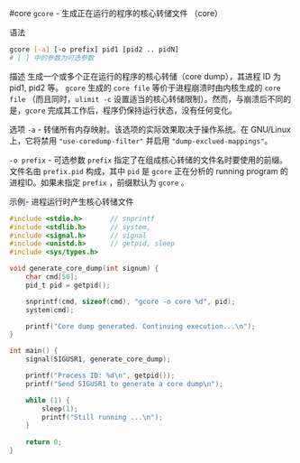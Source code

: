 #core 
`gcore` - 生成正在运行的程序的核心转储文件 （core）

语法
```bash
gcore [-a] [-o prefix] pid1 [pid2 .. pidN]
# [ ] 中的参数为可选参数
```

描述
生成一个或多个正在运行的程序的核心转储（core dump），其进程 ID 为 pid1, pid2 等。
`gcore` 生成的 `core file` 等价于进程崩溃时由内核生成的 `core file` （而且同时，`ulimit -c` 设置适当的核心转储限制）。然而，与崩溃后不同的是，`gcore` 完成其工作后，程序仍保持运行状态，没有任何变化。

选项
`-a`  -  转储所有内存映射。该选项的实际效果取决于操作系统。在 GNU/Linux 上，它将禁用 `"use-coredump-filter"` 并启用 `"dump-exclued-mappings"`。

`-o prefix`  -  可选参数 `prefix` 指定了在组成核心转储的文件名时要使用的前缀。文件名由 `prefix.pid` 构成，其中 `pid` 是 `gcore` 正在分析的 running program 的进程ID。如果未指定 `prefix` ，前缀默认为 `gcore` 。


示例- 进程运行时产生核心转储文件
```c
#include <stdio.h>       // snprintf
#include <stdlib.h>      // system, 
#include <signal.h>      // signal
#include <unistd.h>      // getpid, sleep
#include <sys/types.h>

void generate_core_dump(int signum) {
    char cmd[50];
    pid_t pid = getpid();

    snprintf(cmd, sizeof(cmd), "gcore -o core %d", pid);
    system(cmd);

    printf("Core dump generated. Continuing execution...\n");
}

int main() {
    signal(SIGUSR1, generate_core_dump);

    printf("Process ID: %d\n", getpid());
    printf("Send SIGUSR1 to generate a core dump\n");

    while (1) {
        sleep(1);
        printf("Still running ...\n");
    }
    
    return 0;
}
```
